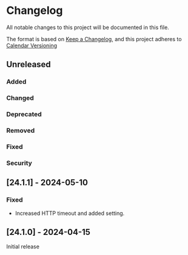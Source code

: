 
# Changelog
All notable changes to this project will be documented in this file.


The format is based on [Keep a Changelog](https://keepachangelog.com/en/1.0.0/),
and this project adheres to [Calendar Versioning](https://calver.org/)

## Unreleased


### Added

### Changed

### Deprecated

### Removed

### Fixed

### Security

## [24.1.1] - 2024-05-10

### Fixed

* Increased HTTP timeout and added setting.

## [24.1.0] - 2024-04-15

Initial release
